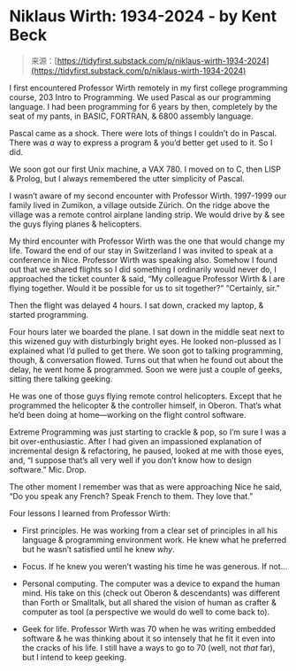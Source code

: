 <!--yml
category: 未分类
date: 2024-05-27 14:33:55
-->

# Niklaus Wirth: 1934-2024 - by Kent Beck

> 来源：[https://tidyfirst.substack.com/p/niklaus-wirth-1934-2024](https://tidyfirst.substack.com/p/niklaus-wirth-1934-2024)

I first encountered Professor Wirth remotely in my first college programming course, 203 Intro to Programming. We used Pascal as our programming language. I had been programming for 6 years by then, completely by the seat of my pants, in BASIC, FORTRAN, & 6800 assembly language.

Pascal came as a shock. There were lots of things I couldn’t do in Pascal. There was *a* way to express a program & you’d better get used to it. So I did.

We soon got our first Unix machine, a VAX 780\. I moved on to C, then LISP & Prolog, but I always remembered the utter simplicity of Pascal.

I wasn’t aware of my second encounter with Professor Wirth. 1997-1999 our family lived in Zumikon, a village outside Zürich. On the ridge above the village was a remote control airplane landing strip. We would drive by & see the guys flying planes & helicopters.

My third encounter with Professor Wirth was the one that would change my life. Toward the end of our stay in Switzerland I was invited to speak at a conference in Nice. Professor Wirth was speaking also. Somehow I found out that we shared flights so I did something I ordinarily would never do, I approached the ticket counter & said, “My colleague Professor Wirth & I are flying together. Would it be possible for us to sit together?” “Certainly, sir.”

Then the flight was delayed 4 hours. I sat down, cracked my laptop, & started programming.

Four hours later we boarded the plane. I sat down in the middle seat next to this wizened guy with disturbingly bright eyes. He looked non-plussed as I explained what I’d pulled to get there. We soon got to talking programming, though, & conversation flowed. Turns out that when he found out about the delay, he went home & programmed. Soon we were just a couple of geeks, sitting there talking geeking.

He was one of those guys flying remote control helicopters. Except that he programmed the helicopter & the controller himself, in Oberon. That’s what he’d been doing at home—working on the flight control software.

Extreme Programming was just starting to crackle & pop, so I’m sure I was a bit over-enthusiastic. After I had given an impassioned explanation of incremental design & refactoring, he paused, looked at me with those eyes, and, “I suppose that’s all very well if you don’t know how to design software.” Mic. Drop.

The other moment I remember was that as were approaching Nice he said, “Do you speak any French? Speak French to them. They love that.”

Four lessons I learned from Professor Wirth:

*   First principles. He was working from a clear set of principles in all his language & programming environment work. He knew what he preferred but he wasn’t satisfied until he knew *why*.

*   Focus. If he knew you weren’t wasting his time he was generous. If not…

*   Personal computing. The computer was a device to expand the human mind. His take on this (check out Oberon & descendants) was different than Forth or Smalltalk, but all shared the vision of human as crafter & computer as tool (a perspective we would do well to come back to).

*   Geek for life. Professor Wirth was 70 when he was writing embedded software & he was thinking about it so intensely that he fit it even into the cracks of his life. I still have a ways to go to 70 (well, not *that* far), but I intend to keep geeking.